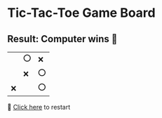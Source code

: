 # Tic-Tac-Toe Game Board
## Result: Computer wins 🤖
|   |   |   |
|---|---|---|
|  |⭕ |❌ |
|  |❌ |⭕ |
|❌ |  |⭕ |

🔄 [Click here](EEEEEEEEE.md) to restart